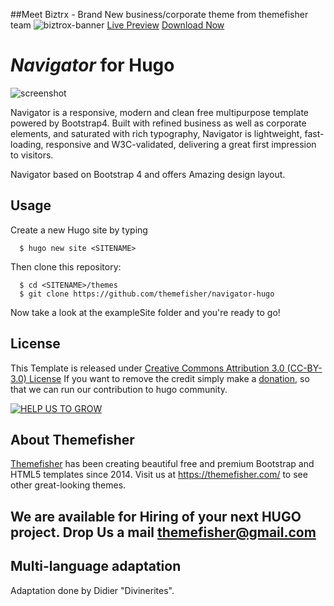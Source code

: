 ##Meet Biztrx - Brand New business/corporate theme from themefisher team
![biztrox-banner](https://user-images.githubusercontent.com/5304905/48638129-e8ffb200-e9f9-11e8-99a7-b081e27a1941.png)
[Live Preview](http://demo.themefisher.com/themefisher/biztrox-hugo/)
[Download Now](https://themefisher.com/products/biztrox-hugo-template/)


# _Navigator_ for Hugo 
![screenshot](https://user-images.githubusercontent.com/16266381/42418860-3b5ae592-82cb-11e8-8c88-8936ecb9a224.jpg "Home of the website")

Navigator is a responsive, modern and clean free multipurpose template powered by Bootstrap4. Built with refined business as well as corporate elements, and saturated with rich typography, Navigator is lightweight, fast-loading, responsive and W3C-validated, delivering a great first impression to visitors.

Navigator based on Bootstrap 4 and offers Amazing design layout.

## Usage

Create a new Hugo site by typing

```
  $ hugo new site <SITENAME>
```

Then clone this repository:

```
  $ cd <SITENAME>/themes
  $ git clone https://github.com/themefisher/navigator-hugo
```

Now take a look at the exampleSite folder and you're ready to go!

## License

This Template is released under [Creative Commons Attribution 3.0 (CC-BY-3.0) License](https://creativecommons.org/licenses/by/3.0/)
If you want to remove the credit simply make a [donation](https://www.paypal.me/Themefisher), so that we can run our contribution to hugo community.

[![HELP US TO GROW](https://user-images.githubusercontent.com/16266381/45262626-1e0ce880-b43c-11e8-9698-1b95f143e240.png)](https://www.paypal.me/Themefisher)

## About Themefisher

[Themefisher] has been creating beautiful free and premium Bootstrap and HTML5 templates since 2014.
Visit us at https://themefisher.com/ to see other great-looking themes.

[Hugo]: https://gohugo.io/
[Themefisher]: https://themefisher.com/

## We are available for Hiring of your next HUGO project. Drop Us a mail [themefisher@gmail.com](mailto:themefisher@gmail.com)

## Multi-language adaptation

Adaptation done by Didier "Divinerites".
